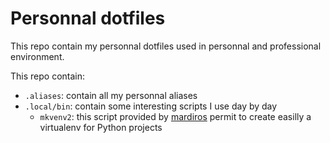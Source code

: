 # Personnal dotfiles
This repo contain my personnal dotfiles used in personnal and professional environment.

This repo contain:
 * ```.aliases```: contain all my personnal aliases
 * ```.local/bin```: contain some interesting scripts I use day by day
   * ```mkvenv2```: this script provided by [mardiros](https://github.com/mardiros) permit to create easilly a virtualenv for Python projects

